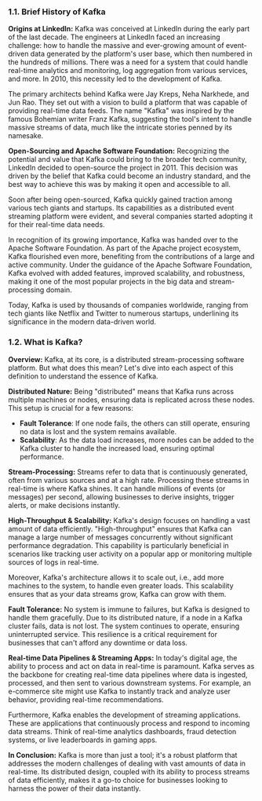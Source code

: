 ### 1.1. Brief History of Kafka

**Origins at LinkedIn:**
Kafka was conceived at LinkedIn during the early part of the last decade. The engineers at LinkedIn faced an increasing challenge: how to handle the massive and ever-growing amount of event-driven data generated by the platform's user base, which then numbered in the hundreds of millions. There was a need for a system that could handle real-time analytics and monitoring, log aggregation from various services, and more. In 2010, this necessity led to the development of Kafka.

The primary architects behind Kafka were Jay Kreps, Neha Narkhede, and Jun Rao. They set out with a vision to build a platform that was capable of providing real-time data feeds. The name "Kafka" was inspired by the famous Bohemian writer Franz Kafka, suggesting the tool's intent to handle massive streams of data, much like the intricate stories penned by its namesake.

**Open-Sourcing and Apache Software Foundation:**
Recognizing the potential and value that Kafka could bring to the broader tech community, LinkedIn decided to open-source the project in 2011. This decision was driven by the belief that Kafka could become an industry standard, and the best way to achieve this was by making it open and accessible to all.

Soon after being open-sourced, Kafka quickly gained traction among various tech giants and startups. Its capabilities as a distributed event streaming platform were evident, and several companies started adopting it for their real-time data needs.

In recognition of its growing importance, Kafka was handed over to the Apache Software Foundation. As part of the Apache project ecosystem, Kafka flourished even more, benefiting from the contributions of a large and active community. Under the guidance of the Apache Software Foundation, Kafka evolved with added features, improved scalability, and robustness, making it one of the most popular projects in the big data and stream-processing domain.

Today, Kafka is used by thousands of companies worldwide, ranging from tech giants like Netflix and Twitter to numerous startups, underlining its significance in the modern data-driven world.


### 1.2. What is Kafka?

**Overview:**
Kafka, at its core, is a distributed stream-processing software platform. But what does this mean? Let's dive into each aspect of this definition to understand the essence of Kafka.

**Distributed Nature:**
Being "distributed" means that Kafka runs across multiple machines or nodes, ensuring data is replicated across these nodes. This setup is crucial for a few reasons:

- **Fault Tolerance**: If one node fails, the others can still operate, ensuring no data is lost and the system remains available.
- **Scalability**: As the data load increases, more nodes can be added to the Kafka cluster to handle the increased load, ensuring optimal performance.

**Stream-Processing:**
Streams refer to data that is continuously generated, often from various sources and at a high rate. Processing these streams in real-time is where Kafka shines. It can handle millions of events (or messages) per second, allowing businesses to derive insights, trigger alerts, or make decisions instantly.

**High-Throughput & Scalability:**
Kafka's design focuses on handling a vast amount of data efficiently. "High-throughput" ensures that Kafka can manage a large number of messages concurrently without significant performance degradation. This capability is particularly beneficial in scenarios like tracking user activity on a popular app or monitoring multiple sources of logs in real-time.

Moreover, Kafka's architecture allows it to scale out, i.e., add more machines to the system, to handle even greater loads. This scalability ensures that as your data streams grow, Kafka can grow with them.

**Fault Tolerance:**
No system is immune to failures, but Kafka is designed to handle them gracefully. Due to its distributed nature, if a node in a Kafka cluster fails, data is not lost. The system continues to operate, ensuring uninterrupted service. This resilience is a critical requirement for businesses that can't afford any downtime or data loss.

**Real-time Data Pipelines & Streaming Apps:**
In today's digital age, the ability to process and act on data in real-time is paramount. Kafka serves as the backbone for creating real-time data pipelines where data is ingested, processed, and then sent to various downstream systems. For example, an e-commerce site might use Kafka to instantly track and analyze user behavior, providing real-time recommendations.

Furthermore, Kafka enables the development of streaming applications. These are applications that continuously process and respond to incoming data streams. Think of real-time analytics dashboards, fraud detection systems, or live leaderboards in gaming apps.

**In Conclusion:**
Kafka is more than just a tool; it's a robust platform that addresses the modern challenges of dealing with vast amounts of data in real-time. Its distributed design, coupled with its ability to process streams of data efficiently, makes it a go-to choice for businesses looking to harness the power of their data instantly.